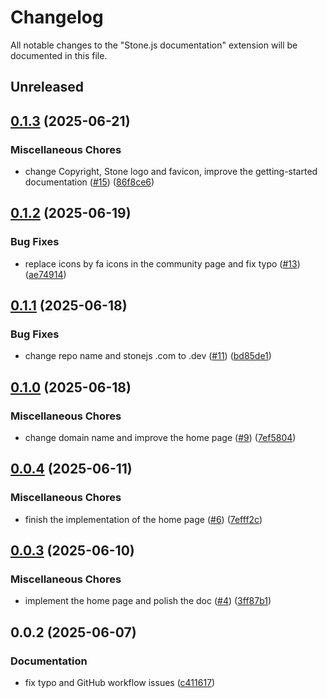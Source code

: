 # Changelog

All notable changes to the "Stone.js documentation" extension will be documented in this file.

## Unreleased


## [0.1.3](https://github.com/stone-foundation/stone-js-docs/compare/v0.1.2...v0.1.3) (2025-06-21)


### Miscellaneous Chores

* change Copyright, Stone logo and favicon, improve the getting-started documentation ([#15](https://github.com/stone-foundation/stone-js-docs/issues/15)) ([86f8ce6](https://github.com/stone-foundation/stone-js-docs/commit/86f8ce6fc07348ab3536920dd64a0f027dc8d62e))

## [0.1.2](https://github.com/stone-foundation/stone-js-docs/compare/v0.1.1...v0.1.2) (2025-06-19)


### Bug Fixes

* replace icons by fa icons in the community page and fix typo ([#13](https://github.com/stone-foundation/stone-js-docs/issues/13)) ([ae74914](https://github.com/stone-foundation/stone-js-docs/commit/ae74914b4752cf2da104963144640a55083dc8ee))

## [0.1.1](https://github.com/stone-foundation/stone-js-docs/compare/v0.1.0...v0.1.1) (2025-06-18)


### Bug Fixes

* change repo name and stonejs .com to .dev ([#11](https://github.com/stone-foundation/stone-js-docs/issues/11)) ([bd85de1](https://github.com/stone-foundation/stone-js-docs/commit/bd85de12a883a70110e9e1dcec79e0cf033c4f91))

## [0.1.0](https://github.com/stone-foundation/stone-js-docs/compare/v0.0.4...v0.1.0) (2025-06-18)


### Miscellaneous Chores

* change domain name and improve the home page ([#9](https://github.com/stone-foundation/stone-js-docs/issues/9)) ([7ef5804](https://github.com/stone-foundation/stone-js-docs/commit/7ef580411885e11154e51ee99cb571c225feb3f3))

## [0.0.4](https://github.com/stone-foundation/stone-js-docs/compare/v0.0.3...v0.0.4) (2025-06-11)


### Miscellaneous Chores

* finish the implementation of the home page ([#6](https://github.com/stone-foundation/stone-js-docs/issues/6)) ([7efff2c](https://github.com/stone-foundation/stone-js-docs/commit/7efff2c557ddb0f6c420e3a4e3e988abd1aaee48))

## [0.0.3](https://github.com/stone-foundation/stone-js-docs/compare/v0.0.2...v0.0.3) (2025-06-10)


### Miscellaneous Chores

* implement the home page and polish the doc ([#4](https://github.com/stone-foundation/stone-js-docs/issues/4)) ([3ff87b1](https://github.com/stone-foundation/stone-js-docs/commit/3ff87b1d2eff5faf3701d652b163c1522ec98f4f))

## 0.0.2 (2025-06-07)


### Documentation

* fix typo and GitHub workflow issues ([c411617](https://github.com/stone-foundation/stone-js-docs/commit/c41161796b8db77af6dff09139c4fb68986d7635))
